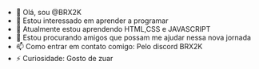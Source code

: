 - 👋 Olá, sou @BRX2K
- 👀 Estou interessado em aprender a programar 
- 🌱 Atualmente estou aprendendo HTML,CSS e JAVASCRIPT
- 💞️ Estou procurando amigos que possam me ajudar nessa nova jornada
- 📫 Como entrar em contato comigo: Pelo discord BRX2K
- ⚡ Curiosidade: Gosto de zuar 

<!---
BRX2K/BRX2K is a ✨ special ✨ repository because its `README.md` (this file) appears on your GitHub profile.
You can click the Preview link to take a look at your changes.
--->
